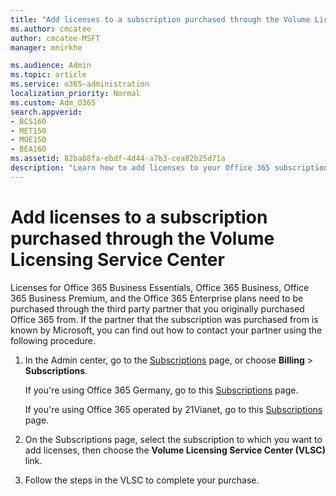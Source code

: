 ```yaml
---
title: "Add licenses to a subscription purchased through the Volume Licensing Service Center"
ms.author: cmcatee
author: cmcatee-MSFT
manager: mnirkhe

ms.audience: Admin
ms.topic: article
ms.service: o365-administration
localization_priority: Normal
ms.custom: Adm_O365
search.appverid:
- BCS160
- MET150
- MOE150
- BEA160
ms.assetid: 82ba88fa-ebdf-4d44-a7b3-cea82b25d71a
description: "Learn how to add licenses to your Office 365 subscription purchased through the third-party partner, recognized by Microsoft."
---
```


# Add licenses to a subscription purchased through the Volume Licensing Service Center

Licenses for Office 365 Business Essentials, Office 365 Business, Office 365 Business Premium, and the Office 365 Enterprise plans need to be purchased through the third party partner that you originally purchased Office 365 from. If the partner that the subscription was purchased from is known by Microsoft, you can find out how to contact your partner using the following procedure.
  
1. In the Admin center, go to the <a href="https://go.microsoft.com/fwlink/p/?linkid=842054" target="_blank">Subscriptions</a> page, or choose **Billing** \> **Subscriptions**.
    
    If you're using Office 365 Germany, go to this <a href="https://go.microsoft.com/fwlink/p/?linkid=847745" target="_blank">Subscriptions</a> page. 
    
    If you're using Office 365 operated by 21Vianet, go to this <a href="https://go.microsoft.com/fwlink/p/?linkid=850626" target="_blank">Subscriptions</a> page. 
    
2. On the Subscriptions page, select the subscription to which you want to add licenses, then choose the **Volume Licensing Service Center (VLSC)** link. 
    
3. Follow the steps in the VLSC to complete your purchase.